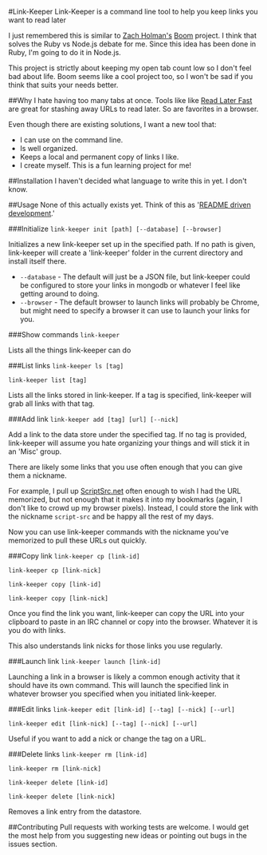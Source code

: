 #Link-Keeper
Link-Keeper is a command line tool to help you keep links you want to read later

I just remembered this is similar to [Zach Holman's](https://twitter.com/#!/holman) 
[Boom](http://zachholman.com/boom/) project. I think that solves the Ruby vs Node.js
debate for me. Since this idea has been done in Ruby, I'm going to do it in Node.js.

This project is strictly about keeping my open tab count low so I don't feel bad about
life. Boom seems like a cool project too, so I won't be sad if you think that suits your 
needs better.

##Why
I hate having too many tabs at once. Tools like like 
[Read Later Fast](https://chrome.google.com/webstore/detail/decdfngdidijkdjgbknlnepdljfaepji)
are great for stashing away URLs to read later. So are favorites in a browser.

Even though there are existing solutions, I want a new tool that:

* I can use on the command line.
* Is well organized.
* Keeps a local and permanent copy of links I like.
* I create myself. This is a fun learning project for me!

##Installation
I haven't decided what language to write this in yet. I don't know.

##Usage
None of this actually exists yet. Think of this as 
'[README driven development](http://tom.preston-werner.com/2010/08/23/readme-driven-development.html).'

###Initialize
`link-keeper init [path] [--database] [--browser]`

Initializes a new link-keeper set up in the specified path. If no path is given,
link-keeper will create a 'link-keeper' folder in the current directory and install
itself there.

* `--database` - The default will just be a JSON file, but link-keeper could be
configured to store your links in mongodb or whatever I feel like getting around
to doing.
* `--browser` - The default browser to launch links will probably be Chrome, but
might need to specify a browser it can use to launch your links for you.

###Show commands
`link-keeper`

Lists all the things link-keeper can do

###List links
`link-keeper ls [tag]`

`link-keeper list [tag]`

Lists all the links stored in link-keeper. If a tag is specified, link-keeper will
grab all links with that tag.

###Add link
`link-keeper add [tag] [url] [--nick]`

Add a link to the data store under the specified tag. If no tag is provided, link-keeper
will assume you hate organizing your things and will stick it in an 'Misc' group.

There are likely some links that you use often enough that you can give them a nickname.

For example, I pull up [ScriptSrc.net](http://www.scriptsrc.net/) often enough to wish
I had the URL memorized, but not enough that it makes it into my bookmarks (again, I don't
like to crowd up my browser pixels). Instead, I could store the link with the nickname
`script-src` and be happy all the rest of my days.

Now you can use link-keeper commands with the nickname you've memorized to pull these
URLs out quickly.

###Copy link
`link-keeper cp [link-id]`

`link-keeper cp [link-nick]`

`link-keeper copy [link-id]`

`link-keeper copy [link-nick]`

Once you find the link you want, link-keeper can copy the URL into your
clipboard to paste in an IRC channel or copy into the browser. Whatever it is
you do with links.

This also understands link nicks for those links you use regularly.

###Launch link
`link-keeper launch [link-id]`

Launching a link in a browser is likely a common enough activity that it should
have its own command. This will launch the specified link in whatever browser you
specified when you initiated link-keeper.

###Edit links
`link-keeper edit [link-id] [--tag] [--nick] [--url]`

`link-keeper edit [link-nick] [--tag] [--nick] [--url]`

Useful if you want to add a nick or change the tag on a URL.

###Delete links
`link-keeper rm [link-id]`

`link-keeper rm [link-nick]`

`link-keeper delete [link-id]`

`link-keeper delete [link-nick]`

Removes a link entry from the datastore.

##Contributing
Pull requests with working tests are welcome. 
I would get the most help from you suggesting new 
ideas or pointing out bugs in the issues section.
